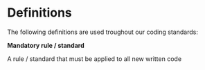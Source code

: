 # Definitions #

The following definitions are used troughout our coding standards:

**Mandatory rule / standard**

A rule / standard that must be applied to all new written code


